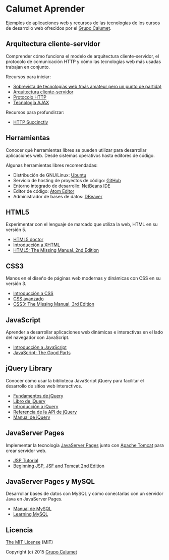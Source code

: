 # Calumet Aprender

Ejemplos de aplicaciones web y recursos de las tecnologías de los cursos de desarrollo web ofrecidos por el [Grupo Calumet](http://cormoran.uis.edu.co/calumet).

## Arquitectura cliente-servidor

Comprender cómo funciona el modelo de arquitectura cliente-servidor, el protocolo de comunicación HTTP y cómo las tecnologías web más usadas trabajan en conjunto.

Recursos para iniciar:

- [Sobrevista de tecnologías web (más amateur pero un punto de partida)](https://www.youtube.com/watch?v=3yfxKZWvN8k)
- [Arquitectura cliente-servidor](http://es.wikipedia.org/wiki/Cliente-servidor)
- [Protocolo HTTP](http://es.wikipedia.org/wiki/Hypertext_Transfer_Protocol)
- [Tecnología AJAX](https://es.wikipedia.org/wiki/AJAX)

Recursos para profundirzar:

- [HTTP Succinctly](https://www.syncfusion.com/resources/techportal/details/ebooks/http)

## Herramientas

Conocer qué herramientas libres se pueden utilizar para desarrollar aplicaciones web. Desde sistemas operativos hasta editores de código.

Algunas herramientas libres recomendadas:

- Distribución de GNU/Linux: [Ubuntu](http://ubuntu.com)
- Servicio de hosting de proyectos de código: [GitHub](http://github.com)
- Entorno integrado de desarrollo: [NetBeans IDE](http://netbeans.org)
- Editor de código: [Atom Editor](http://atom.io)
- Administrador de bases de datos: [DBeaver](http://dbeaver.jkiss.org)

## HTML5

Experimentar con el lenguaje de marcado que utiliza la web, HTML en su versión 5.

- [HTML5 doctor](http://html5doctor.com)
- [Introducción a XHTML](http://librosweb.es/libro/xhtml)
- [HTML5: The Missing Manual, 2nd Edition](http://www.it-ebooks.info/book/3136)

## CSS3

Manos en el diseño de páginas web modernas y dinámicas con CSS en su versión 3.

- [Introducción a CSS](http://librosweb.es/libro/css)
- [CSS avanzado](http://librosweb.es/libro/css_avanzado)
- [CSS3: The Missing Manual, 3rd Edition](http://it-ebooks.info/book/1356)

## JavaScript

Aprender a desarrollar aplicaciones web dinámicas e interactivas en el lado del navegador con JavaScript.

- [Introducción a JavaScript](http://librosweb.es/libro/javascript)
- [JavaScript: The Good Parts](http://it-ebooks.info/book/274)

## jQuery Library

Conocer cómo usar la biblioteca JavaScript jQuery para facilitar el desarrollo de sitios web interactivos.

- [Fundamentos de jQuery](http://librosweb.es/libro/fundamentos_jquery)
- [Libro de jQuery](http://librojquery.com)
- [Introducción a jQuery](http://prhone.blogspot.com/2013/05/introduccion-la-libreria-javascript.html)
- [Referencia de la API de jQuery](http://www.oscarotero.com/jquery)
- [Manual de jQuery](http://www.desarrolloweb.com/manuales/manual-jquery.html)

## JavaServer Pages

Implementar la tecnología [JavaServer Pages](https://es.wikipedia.org/wiki/JavaServer_Pages) junto con [Apache Tomcat](https://es.wikipedia.org/wiki/Tomcat) para crear servidor web.

- [JSP Tutorial](http://www.tutorialspoint.com/jsp)
- [Beginning JSP, JSF and Tomcat 2nd Edition](http://it-ebooks.info/read/1478)

## JavaServer Pages y MySQL

Desarrollar bases de datos con MySQL y cómo conectarlas con un servidor Java en JavaServer Pages.

- [Manual de MySQL](http://www.desarrolloweb.com/manuales/9)
- [Learning MySQL](http://it-ebooks.info/book/1624)

## Licencia

[The MIT License](http://opensource.org/licenses/MIT) (MIT)

Copyright (c) 2015 [Grupo Calumet](http://cormoran.uis.edu.co/calumet)
